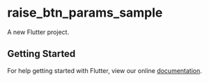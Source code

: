 # raise_btn_params_sample

A new Flutter project.

## Getting Started

For help getting started with Flutter, view our online
[documentation](https://flutter.io/).
